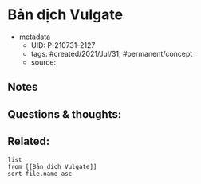 # Bản dịch Vulgate

- metadata
	- UID: P-210731-2127
	- tags: #created/2021/Jul/31, #permanent/concept 
	- source: 

## Notes


## Questions & thoughts:


## Related:
```dataview
list
from [[Bản dịch Vulgate]]
sort file.name asc
```